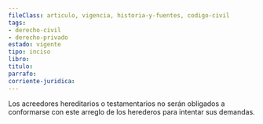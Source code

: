 ```yaml
---
fileClass: articulo, vigencia, historia-y-fuentes, codigo-civil
tags:
- derecho-civil
- derecho-privado
estado: vigente
tipo: inciso
libro:
titulo:
parrafo:
corriente-juridica:
---
```

Los acreedores hereditarios o testamentarios no serán obligados a conformarse con este arreglo de los herederos para intentar sus demandas.